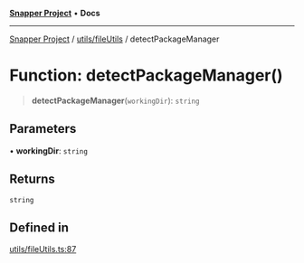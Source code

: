 [**Snapper Project**](../../../README.md) • **Docs**

***

[Snapper Project](../../../README.md) / [utils/fileUtils](../README.md) / detectPackageManager

# Function: detectPackageManager()

> **detectPackageManager**(`workingDir`): `string`

## Parameters

• **workingDir**: `string`

## Returns

`string`

## Defined in

[utils/fileUtils.ts:87](https://github.com/sayfer-io/Snapper/blob/a444e49088c95ab4a94b5ec3502c29e0d5191e98/utils/fileUtils.ts#L87)
